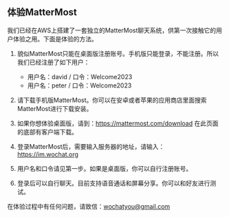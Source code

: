 ## 体验MatterMost

我们已经在AWS上搭建了一套独立的MatterMost聊天系统，供第一次接触它的用户体验之用。下面是体验的方法。

1. 貌似MatterMost只能在桌面版注册账号。手机版只能登录，不能注册。所以我们已经注册了如下用户：
   * 用户名：david / 口令：Welcome2023
   * 用户名：peter / 口令：Welcome2023

2. 请下载手机版MatterMost。你可以在安卓或者苹果的应用商店里面搜索MatterMost进行下载安装。
3. 如果你想体验桌面版，请到：https://mattermost.com/download 在此页面的底部有客户端下载。
4. 登录MatterMost后，需要输入服务器的地址，请输入： https://im.wochat.org
5. 用户名和口令请见第一步。如果是桌面版，你可以自行注册账号。
6. 登录后可以自行聊天。目前支持语音通话和屏幕分享。你可以和好友进行测试。

在体验过程中有任何问题，请致信：wochatyou@gmail.com

